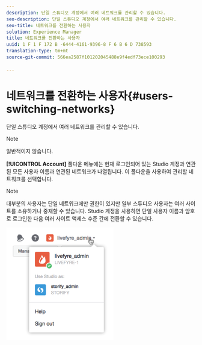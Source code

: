 ```yaml
---
description: 단일 스튜디오 계정에서 여러 네트워크를 관리할 수 있습니다.
seo-description: 단일 스튜디오 계정에서 여러 네트워크를 관리할 수 있습니다.
seo-title: 네트워크를 전환하는 사용자
solution: Experience Manager
title: 네트워크를 전환하는 사용자
uuid: 1 F 1 F 172 B -6444-4161-9396-8 F 6 B 6 D 738593
translation-type: tm+mt
source-git-commit: 566ea2587f101202045488e9f4edf73ece100293

---
```



# 네트워크를 전환하는 사용자{#users-switching-networks}

단일 스튜디오 계정에서 여러 네트워크를 관리할 수 있습니다.

>[!NOTE]
>
>일반적이지 않습니다.

**[!UICONTROL Account]** 풀다운 메뉴에는 현재 로그인되어 있는 Studio 계정과 연관된 모든 사용자 이름과 연관된 네트워크가 나열됩니다. 이 풀다운을 사용하여 관리할 네트워크를 선택합니다.

>[!NOTE]
>
>대부분의 사용자는 단일 네트워크에만 권한이 있지만 일부 스튜디오 사용자는 여러 사이트를 소유하거나 중재할 수 있습니다. Studio 계정을 사용하면 단일 사용자 이름과 암호로 로그인한 다음 여러 사이트 액세스 수준 간에 전환할 수 있습니다.

![](assets/UsersChangeAccount-285x300.png)


